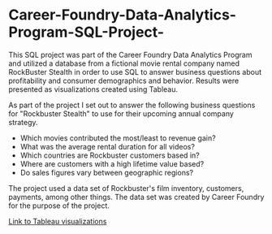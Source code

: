 # Career-Foundry-Data-Analytics-Program-SQL-Project-
This SQL project was part of the Career Foundry Data Analytics Program and utilized a database from a fictional movie rental company named RockBuster Stealth in order to use SQL to answer business questions about profitability and consumer demographics and behavior. Results were presented as visualizations created using Tableau. 

As part of the project I set out to answer the following business questions for "Rockbuster Stealth" to use for their upcoming annual company strategy. 

* Which movies contributed the most/least to revenue gain?
* What was the average rental duration for all videos?
* Which countries are Rockbuster customers based in?
* Where are customers with a high lifetime value based?
* Do sales figures vary between geographic regions?

The project used a data set of Rockbuster's film inventory, customers, payments, among other things. The data set was created by Career Foundry for the purpose of the project. 

[Link to Tableau visualizations](https://public.tableau.com/app/profile/benjamin.ingram/viz/3_10Visualizations/SalesbyRegionMap)
